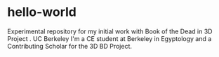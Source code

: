 # hello-world
Experimental repository for my initial work with Book of the Dead in 3D Project . UC Berkeley
I'm a CE student at Berkeley in Egyptology and a Contributing Scholar for the 3D BD Project.
